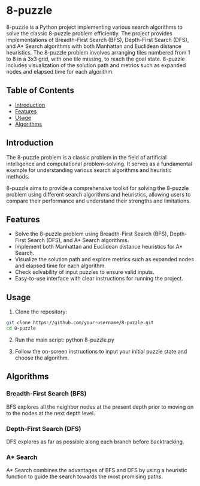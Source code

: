 # 8-puzzle

8-puzzle is a Python project implementing various search algorithms to solve the classic 8-puzzle problem efficiently. The project provides implementations of Breadth-First Search (BFS), Depth-First Search (DFS), and A* Search algorithms with both Manhattan and Euclidean distance heuristics. The 8-puzzle problem involves arranging tiles numbered from 1 to 8 in a 3x3 grid, with one tile missing, to reach the goal state. 8-puzzle includes visualization of the solution path and metrics such as expanded nodes and elapsed time for each algorithm.

## Table of Contents

- [Introduction](#introduction)
- [Features](#features)
- [Usage](#usage)
- [Algorithms](#algorithms)

## Introduction

The 8-puzzle problem is a classic problem in the field of artificial intelligence and computational problem-solving. It serves as a fundamental example for understanding various search algorithms and heuristic methods.

8-puzzle aims to provide a comprehensive toolkit for solving the 8-puzzle problem using different search algorithms and heuristics, allowing users to compare their performance and understand their strengths and limitations.

## Features

- Solve the 8-puzzle problem using Breadth-First Search (BFS), Depth-First Search (DFS), and A* Search algorithms.
- Implement both Manhattan and Euclidean distance heuristics for A* Search.
- Visualize the solution path and explore metrics such as expanded nodes and elapsed time for each algorithm.
- Check solvability of input puzzles to ensure valid inputs.
- Easy-to-use interface with clear instructions for running the project.

## Usage

1. Clone the repository:
```bash
git clone https://github.com/your-username/8-puzzle.git
cd 8-puzzle
```
2. Run the main script:
python 8-puzzle.py

3. Follow the on-screen instructions to input your initial puzzle state and choose the algorithm.

## Algorithms

### Breadth-First Search (BFS)

BFS explores all the neighbor nodes at the present depth prior to moving on to the nodes at the next depth level.

### Depth-First Search (DFS)

DFS explores as far as possible along each branch before backtracking.

### A* Search

A* Search combines the advantages of BFS and DFS by using a heuristic function to guide the search towards the most promising paths.


